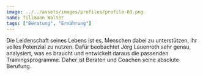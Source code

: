 ```yaml
---
image: ../../assets/images/profiles/profile-03.png
name: Tillmann Walter
tags: ["Beratung", "Ernährung"]
---
```


Die Leidenschaft seines Lebens ist es, Menschen dabei zu unterstützen, ihr volles Potenzial zu nutzen. Dafür beobachtet Jörg Lauenroth sehr genau, analysiert, was es braucht und entwickelt daraus die passenden Trainingsprogramme. Daher ist Beraten und Coachen seine absolute Berufung.
